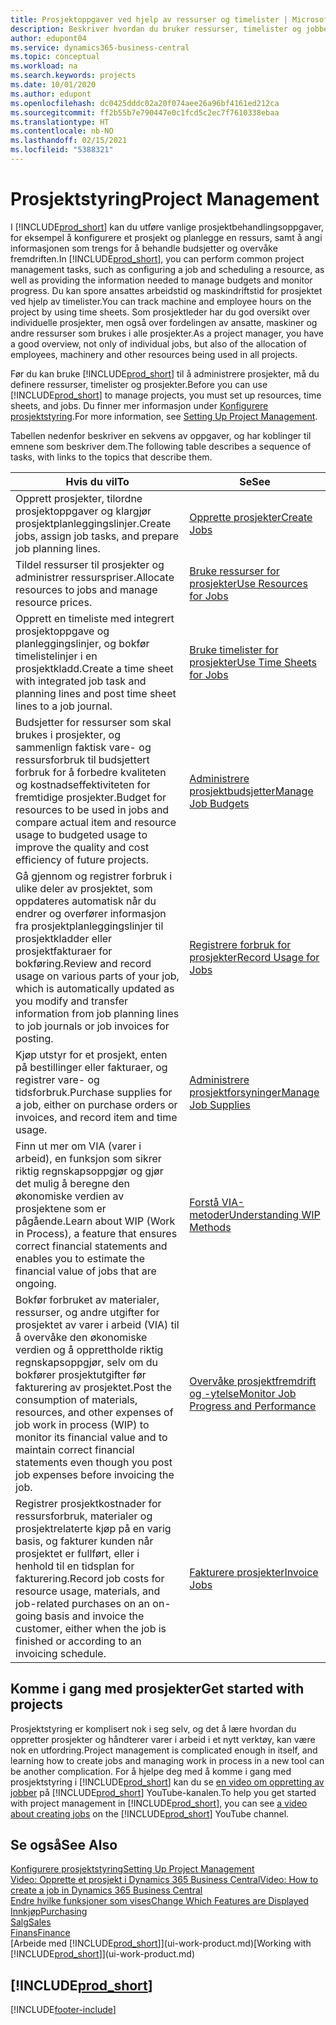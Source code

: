 ```yaml
---
title: Prosjektoppgaver ved hjelp av ressurser og timelister | Microsoft-dokumentasjon
description: Beskriver hvordan du bruker ressurser, timelister og jobber til å administrere prosjekter.
author: edupont04
ms.service: dynamics365-business-central
ms.topic: conceptual
ms.workload: na
ms.search.keywords: projects
ms.date: 10/01/2020
ms.author: edupont
ms.openlocfilehash: dc0425dddc02a20f074aee26a96bf4161ed212ca
ms.sourcegitcommit: ff2b55b7e790447e0c1fcd5c2ec7f7610338ebaa
ms.translationtype: HT
ms.contentlocale: nb-NO
ms.lasthandoff: 02/15/2021
ms.locfileid: "5388321"
---
```

# <a name="project-management"></a><span data-ttu-id="d280d-103">Prosjektstyring</span><span class="sxs-lookup"><span data-stu-id="d280d-103">Project Management</span></span>
<span data-ttu-id="d280d-104">I [!INCLUDE[prod_short](includes/prod_short.md)] kan du utføre vanlige prosjektbehandlingsoppgaver, for eksempel å konfigurere et prosjekt og planlegge en ressurs, samt å angi informasjonen som trengs for å behandle budsjetter og overvåke fremdriften.</span><span class="sxs-lookup"><span data-stu-id="d280d-104">In [!INCLUDE[prod_short](includes/prod_short.md)], you can perform common project management tasks, such as configuring a job and scheduling a resource, as well as providing the information needed to manage budgets and monitor progress.</span></span> <span data-ttu-id="d280d-105">Du kan spore ansattes arbeidstid og maskindriftstid for prosjektet ved hjelp av timelister.</span><span class="sxs-lookup"><span data-stu-id="d280d-105">You can track machine and employee hours on the project by using time sheets.</span></span> <span data-ttu-id="d280d-106">Som prosjektleder har du god oversikt over individuelle prosjekter, men også over fordelingen av ansatte, maskiner og andre ressurser som brukes i alle prosjekter.</span><span class="sxs-lookup"><span data-stu-id="d280d-106">As a project manager, you have a good overview, not only of individual jobs, but also of the allocation of employees, machinery and other resources being used in all projects.</span></span>

<span data-ttu-id="d280d-107">Før du kan bruke [!INCLUDE[prod_short](includes/prod_short.md)] til å administrere prosjekter, må du definere ressurser, timelister og prosjekter.</span><span class="sxs-lookup"><span data-stu-id="d280d-107">Before you can use [!INCLUDE[prod_short](includes/prod_short.md)] to manage projects, you must set up resources, time sheets, and jobs.</span></span> <span data-ttu-id="d280d-108">Du finner mer informasjon under [Konfigurere prosjektstyring](projects-setup-projects.md).</span><span class="sxs-lookup"><span data-stu-id="d280d-108">For more information, see [Setting Up Project Management](projects-setup-projects.md).</span></span>  

<span data-ttu-id="d280d-109">Tabellen nedenfor beskriver en sekvens av oppgaver, og har koblinger til emnene som beskriver dem.</span><span class="sxs-lookup"><span data-stu-id="d280d-109">The following table describes a sequence of tasks, with links to the topics that describe them.</span></span>

| <span data-ttu-id="d280d-110">Hvis du vil</span><span class="sxs-lookup"><span data-stu-id="d280d-110">To</span></span> | <span data-ttu-id="d280d-111">Se</span><span class="sxs-lookup"><span data-stu-id="d280d-111">See</span></span> |
| --- | --- |
| <span data-ttu-id="d280d-112">Opprett prosjekter, tilordne prosjektoppgaver og klargjør prosjektplanleggingslinjer.</span><span class="sxs-lookup"><span data-stu-id="d280d-112">Create jobs, assign job tasks, and prepare job planning lines.</span></span> |[<span data-ttu-id="d280d-113">Opprette prosjekter</span><span class="sxs-lookup"><span data-stu-id="d280d-113">Create Jobs</span></span>](projects-how-create-jobs.md) |
| <span data-ttu-id="d280d-114">Tildel ressurser til prosjekter og administrer ressurspriser.</span><span class="sxs-lookup"><span data-stu-id="d280d-114">Allocate resources to jobs and manage resource prices.</span></span> |[<span data-ttu-id="d280d-115">Bruke ressurser for prosjekter</span><span class="sxs-lookup"><span data-stu-id="d280d-115">Use Resources for Jobs</span></span>](projects-how-use-resources.md) |
| <span data-ttu-id="d280d-116">Opprett en timeliste med integrert prosjektoppgave og planleggingslinjer, og bokfør timelistelinjer i en prosjektkladd.</span><span class="sxs-lookup"><span data-stu-id="d280d-116">Create a time sheet with integrated job task and planning lines and post time sheet lines to a job journal.</span></span> |[<span data-ttu-id="d280d-117">Bruke timelister for prosjekter</span><span class="sxs-lookup"><span data-stu-id="d280d-117">Use Time Sheets for Jobs</span></span>](projects-how-use-time-sheets.md) |
| <span data-ttu-id="d280d-118">Budsjetter for ressurser som skal brukes i prosjekter, og sammenlign faktisk vare- og ressursforbruk til budsjettert forbruk for å forbedre kvaliteten og kostnadseffektiviteten for fremtidige prosjekter.</span><span class="sxs-lookup"><span data-stu-id="d280d-118">Budget for resources to be used in jobs and compare actual item and resource usage to budgeted usage to improve the quality and cost efficiency of future projects.</span></span> |[<span data-ttu-id="d280d-119">Administrere prosjektbudsjetter</span><span class="sxs-lookup"><span data-stu-id="d280d-119">Manage Job Budgets</span></span>](projects-how-manage-budgets.md) |
| <span data-ttu-id="d280d-120">Gå gjennom og registrer forbruk i ulike deler av prosjektet, som oppdateres automatisk når du endrer og overfører informasjon fra prosjektplanleggingslinjer til prosjektkladder eller prosjektfakturaer for bokføring.</span><span class="sxs-lookup"><span data-stu-id="d280d-120">Review and record usage on various parts of your job, which is automatically updated as you modify and transfer information from job planning lines to job journals or job invoices for posting.</span></span> |[<span data-ttu-id="d280d-121">Registrere forbruk for prosjekter</span><span class="sxs-lookup"><span data-stu-id="d280d-121">Record Usage for Jobs</span></span>](projects-how-record-job-usage.md) |
| <span data-ttu-id="d280d-122">Kjøp utstyr for et prosjekt, enten på bestillinger eller fakturaer, og registrer vare- og tidsforbruk.</span><span class="sxs-lookup"><span data-stu-id="d280d-122">Purchase supplies for a job, either on purchase orders or invoices, and record item and time usage.</span></span> |[<span data-ttu-id="d280d-123">Administrere prosjektforsyninger</span><span class="sxs-lookup"><span data-stu-id="d280d-123">Manage Job Supplies</span></span>](projects-how-manage-project-supplies.md) |
| <span data-ttu-id="d280d-124">Finn ut mer om VIA (varer i arbeid), en funksjon som sikrer riktig regnskapsoppgjør og gjør det mulig å beregne den økonomiske verdien av prosjektene som er pågående.</span><span class="sxs-lookup"><span data-stu-id="d280d-124">Learn about WIP (Work in Process), a feature that ensures correct financial statements and enables you to estimate the financial value of jobs that are ongoing.</span></span> |[<span data-ttu-id="d280d-125">Forstå VIA-metoder</span><span class="sxs-lookup"><span data-stu-id="d280d-125">Understanding WIP Methods</span></span>](projects-understanding-wip.md) |
| <span data-ttu-id="d280d-126">Bokfør forbruket av materialer, ressurser, og andre utgifter for prosjektet av varer i arbeid (VIA) til å overvåke den økonomiske verdien og å opprettholde riktig regnskapsoppgjør, selv om du bokfører prosjektutgifter før fakturering av prosjektet.</span><span class="sxs-lookup"><span data-stu-id="d280d-126">Post the consumption of materials, resources, and other expenses of job work in process (WIP) to monitor its financial value and to maintain correct financial statements even though you post job expenses before invoicing the job.</span></span> |[<span data-ttu-id="d280d-127">Overvåke prosjektfremdrift og -ytelse</span><span class="sxs-lookup"><span data-stu-id="d280d-127">Monitor Job Progress and Performance</span></span>](projects-how-monitor-progress-performance.md) |
| <span data-ttu-id="d280d-128">Registrer prosjektkostnader for ressursforbruk, materialer og prosjektrelaterte kjøp på en varig basis, og fakturer kunden når prosjektet er fullført, eller i henhold til en tidsplan for fakturering.</span><span class="sxs-lookup"><span data-stu-id="d280d-128">Record job costs for resource usage, materials, and job-related purchases on an on-going basis and invoice the customer, either when the job is finished or according to an invoicing schedule.</span></span> |[<span data-ttu-id="d280d-129">Fakturere prosjekter</span><span class="sxs-lookup"><span data-stu-id="d280d-129">Invoice Jobs</span></span>](projects-how-invoice-jobs.md) |

## <a name="get-started-with-projects"></a><span data-ttu-id="d280d-130">Komme i gang med prosjekter</span><span class="sxs-lookup"><span data-stu-id="d280d-130">Get started with projects</span></span>

<span data-ttu-id="d280d-131">Prosjektstyring er komplisert nok i seg selv, og det å lære hvordan du oppretter prosjekter og håndterer varer i arbeid i et nytt verktøy, kan være nok en utfordring.</span><span class="sxs-lookup"><span data-stu-id="d280d-131">Project management is complicated enough in itself, and learning how to create jobs and managing work in process in a new tool can be another complication.</span></span> <span data-ttu-id="d280d-132">For å hjelpe deg med å komme i gang med prosjektstyring i [!INCLUDE[prod_short](includes/prod_short.md)] kan du se [en video om oppretting av jobber](https://www.youtube.com/watch?v=VqaPWr7BWmw) på [!INCLUDE[prod_short](includes/prod_short.md)] YouTube-kanalen.</span><span class="sxs-lookup"><span data-stu-id="d280d-132">To help you get started with project management in [!INCLUDE[prod_short](includes/prod_short.md)], you can see [a video about creating jobs](https://www.youtube.com/watch?v=VqaPWr7BWmw) on the [!INCLUDE[prod_short](includes/prod_short.md)] YouTube channel.</span></span>  

## <a name="see-also"></a><span data-ttu-id="d280d-133">Se også</span><span class="sxs-lookup"><span data-stu-id="d280d-133">See Also</span></span>

[<span data-ttu-id="d280d-134">Konfigurere prosjektstyring</span><span class="sxs-lookup"><span data-stu-id="d280d-134">Setting Up Project Management</span></span>](projects-setup-projects.md)  
[<span data-ttu-id="d280d-135">Video: Opprette et prosjekt i Dynamics 365 Business Central</span><span class="sxs-lookup"><span data-stu-id="d280d-135">Video: How to create a job in Dynamics 365 Business Central</span></span>](https://www.youtube.com/watch?v=VqaPWr7BWmw)  
[<span data-ttu-id="d280d-136">Endre hvilke funksjoner som vises</span><span class="sxs-lookup"><span data-stu-id="d280d-136">Change Which Features are Displayed</span></span>](ui-experiences.md)  
[<span data-ttu-id="d280d-137">Innkjøp</span><span class="sxs-lookup"><span data-stu-id="d280d-137">Purchasing</span></span>](purchasing-manage-purchasing.md)  
[<span data-ttu-id="d280d-138">Salg</span><span class="sxs-lookup"><span data-stu-id="d280d-138">Sales</span></span>](sales-manage-sales.md)  
[<span data-ttu-id="d280d-139">Finans</span><span class="sxs-lookup"><span data-stu-id="d280d-139">Finance</span></span>](finance.md)  
<span data-ttu-id="d280d-140">[Arbeide med [!INCLUDE[prod_short](includes/prod_short.md)]](ui-work-product.md)</span><span class="sxs-lookup"><span data-stu-id="d280d-140">[Working with [!INCLUDE[prod_short](includes/prod_short.md)]](ui-work-product.md)</span></span>  

## [!INCLUDE[prod_short](includes/free_trial_md.md)]  


[!INCLUDE[footer-include](includes/footer-banner.md)]